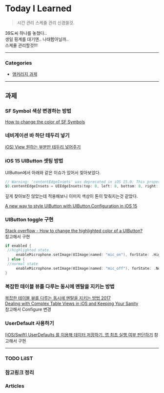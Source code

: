 # Today I Learned
> 시간 관리 스케쥴 관리 신경쓸것.

39도씨 하나를 놓쳤다..  
생일 핑계를 대기엔.. 나태함아닐까..  
스케쥴 관리할것!!!  

---

### Categories
- [앵커리지 과제](#과제)

---

## 과제
### SF Symbol 색상 변경하는 방법
[How to change the color of SF Symbols](https://sarunw.com/posts/how-to-change-color-of-sf-symbols/)

### 네비게이션 바 하단 테두리 넣기 
[iOS) View 원하는 부분만 테두리 넣어주기](https://devsc.tistory.com/62)

### iOS 15 UIButton 셋팅 방법
UIButton에서 아래와 같은 이슈가 있어서 찾아보았다. 
~~~swift
// Warning: 'contentEdgeInsets' was deprecated in iOS 15.0: This property is ignored when using UIButtonConfiguration
$0.contentEdgeInsets = UIEdgeInsets(top: 8, left: 8, bottom: 8, right: 8)
~~~

깊게 찾아보진 않았는데 적용해보니 이미지 색상이 톤이 맞춰지는것 같았다.
  
[A new way to style UIButton with UIButton.Configuration in iOS 15](https://nemecek.be/blog/107/big-improvements-to-uibutton-in-ios-15)

### UIButton toggle 구현
[Stack overflow - How to change the highlighted color of a UIButton?](https://stackoverflow.com/questions/20300766/how-to-change-the-highlighted-color-of-a-uibutton)  
참고해서 구현
~~~swift
if enabled {
 //highlighted state
     enableMicrophone.setImage(UIImage(named: "mic_on"), forState: .Highlighted)
 } else {
 //normal state
     enableMicrophone.setImage(UIImage(named: "mic_off"), forState: .Normal)    
}
~~~

### 복잡한 테이블 뷰를 다루는 동시에 멘탈을 지키는 방법
[복잡한 테이블 뷰를 다루는 동시에 멘탈을 지키는 방법
2017](https://pilgwon.github.io/blog/2017/08/30/Dealing-with-Complex-Table-Views-in-iOS.html)   
[Dealing with Complex Table Views in iOS and Keeping Your Sanity](https://medium.cobeisfresh.com/dealing-with-complex-table-views-in-ios-and-keeping-your-sanity-ff5fee1fbb83)  
참고해서 Configure 변경

### UserDefault 사용하기
[[iOS/Swift] UserDefaults 를 이용해 데이터 저장하기, 앱 최초 실행 여부 판단하기](https://jellysong.tistory.com/70) 
참고해서 구현

---

### TODO LiIST


### 참고링크 정리


### Articles